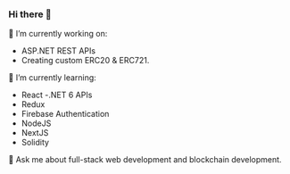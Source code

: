 ### Hi there 👋

🔭 I’m currently working on:
- ASP.NET REST APIs
- Creating custom ERC20 & ERC721. 

🌱 I’m currently learning:
- React 
-.NET 6 APIs
- Redux
- Firebase Authentication
- NodeJS
- NextJS
- Solidity

💬 Ask me about full-stack web development and blockchain development. 


